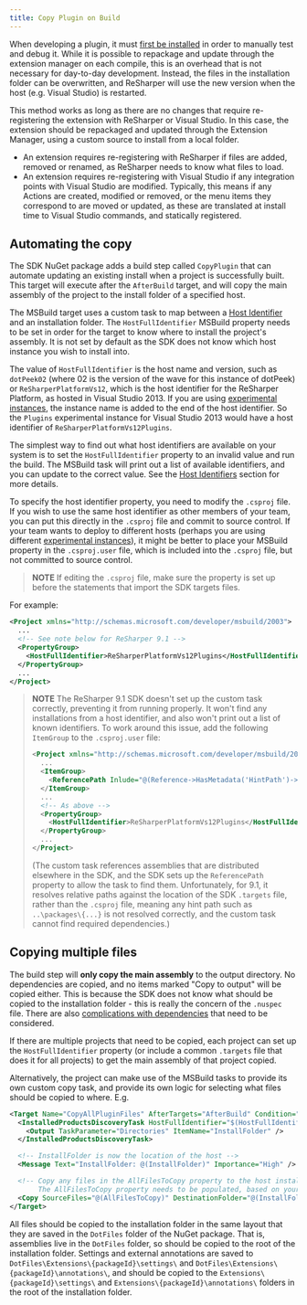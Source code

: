 ```yaml
---
title: Copy Plugin on Build
---
```


When developing a plugin, it must [first be installed](/Extensions/Plugins/ProjectSetup/InitialInstallation.md) in order to manually test and debug it. While it is possible to repackage and update through the extension manager on each compile, this is an overhead that is not necessary for day-to-day development. Instead, the files in the installation folder can be overwritten, and ReSharper will use the new version when the host (e.g. Visual Studio) is restarted.

This method works as long as there are no changes that require re-registering the extension with ReSharper or Visual Studio. In this case, the extension should be repackaged and updated through the Extension Manager, using a custom source to install from a local folder.

* An extension requires re-registering with ReSharper if files are added, removed or renamed, as ReSharper needs to know what files to load.
* An extension requires re-registering with Visual Studio if any integration points with Visual Studio are modified. Typically, this means if any Actions are created, modified or removed, or the menu items they correspond to are moved or updated, as these are translated at install time to Visual Studio commands, and statically registered.

## Automating the copy

The SDK NuGet package adds a build step called `CopyPlugin` that can automate updating an existing install when a project is successfully built. This target will execute after the `AfterBuild` target, and will copy the main assembly of the project to the install folder of a specified host.

The MSBuild target uses a custom task to map between a [Host Identifier](/Extensions/Deployment/InstallProcess/HostIdentifiers.md) and an installation folder. The `HostFullIdentifier` MSBuild property needs to be set in order for the target to know where to install the project's assembly. It is not set by default as the SDK does not know which host instance you wish to install into.

The value of `HostFullIdentifier` is the host name and version, such as `dotPeek02` (where 02 is the version of the wave for this instance of dotPeek) or `ReSharperPlatformVs12`, which is the host identifier for the ReSharper Platform, as hosted in Visual Studio 2013. If you are using [experimental instances](/Extensions/Deployment/LocalInstallation/ExperimentalInstance.md), the instance name is added to the end of the host identifier. So the `Plugins` experimental instance for Visual Studio 2013 would have a host identifier of `ReSharperPlatformVs12Plugins`.

The simplest way to find out what host identifiers are available on your system is to set the `HostFullIdentifier` property to an invalid value and run the build. The MSBuild task will print out a list of available identifiers, and you can update to the correct value. See the [Host Identifiers](/Extensions/Deployment/InstallProcess/HostIdentifiers.md) section for more details.

To specify the host identifier property, you need to modify the `.csproj` file. If you wish to use the same host identifier as other members of your team, you can put this directly in the `.csproj` file and commit to source control. If your team wants to deploy to different hosts (perhaps you are using different [experimental instances](/Extensions/Deployment/LocalInstallation/ExperimentalInstance.md)), it might be better to place your MSBuild property in the `.csproj.user` file, which is included into the `.csproj` file, but not committed to source control.

> **NOTE** If editing the `.csproj` file, make sure the property is set up before the statements that import the SDK targets files.

For example:

```xml
<Project xmlns="http://schemas.microsoft.com/developer/msbuild/2003">
  ...
  <!-- See note below for ReSharper 9.1 -->
  <PropertyGroup>
    <HostFullIdentifier>ReSharperPlatformVs12Plugins</HostFullIdentifier>
  </PropertyGroup>
  ...
</Project>
```

> **NOTE** The ReSharper 9.1 SDK doesn't set up the custom task correctly, preventing it from running properly. It won't find any installations from a host identifier, and also won't print out a list of known identifiers. To work around this issue, add the following `ItemGroup` to the `.csproj.user` file:
>
> ```xml
> <Project xmlns="http://schemas.microsoft.com/developer/msbuild/2003">
>   ...
>   <ItemGroup>
>     <ReferencePath Inlude="@(Reference->HasMetadata('HintPath')->'$(MSBuildProjectDirectory)\%(HintPath)')" />
>   </ItemGroup>
>   ...
>   <!-- As above -->
>   <PropertyGroup>
>     <HostFullIdentifier>ReSharperPlatformVs12Plugins</HostFullIdentifier>
>   </PropertyGroup>
>   ...
> </Project>
>```
>
> (The custom task references assemblies that are distributed elsewhere in the SDK, and the SDK sets up the `ReferencePath` property to allow the task to find them. Unfortunately, for 9.1, it resolves relative paths against the location of the SDK `.targets` file, rather than the `.csproj` file, meaning any hint path such as `..\packages\{...}` is not resolved correctly, and the custom task cannot find required dependencies.)

## Copying multiple files

The build step will **only copy the main assembly** to the output directory. No dependencies are copied, and no items marked "Copy to output" will be copied either. This is because the SDK does not know what should be copied to the installation folder - this is really the concern of the `.nuspec` file. There are also [complications with dependencies](/Extensions/Deployment/InstallProcess/Dependencies.md) that need to be considered.

If there are multiple projects that need to be copied, each project can set up the `HostFullIdentifier` property (or include a common `.targets` file that does it for all projects) to get the main assembly of that project copied.

Alternatively, the project can make use of the MSBuild tasks to provide its own custom copy task, and provide its own logic for selecting what files should be copied to where. E.g.

```xml
<Target Name="CopyAllPluginFiles" AfterTargets="AfterBuild" Condition="'$(HostFullIdentifier)' != ''">
  <InstalledProductsDiscoveryTask HostFullIdentifier="$(HostFullIdentifier)">
    <Output TaskParameter="Directories" ItemName="InstallFolder" />
  </InstalledProductsDiscoveryTask>

  <!-- InstallFolder is now the location of the host -->
  <Message Text="InstallFolder: @(InstallFolder)" Importance="High" />

  <!-- Copy any files in the AllFilesToCopy property to the host installation folder.
       The AllFilesToCopy property needs to be populated, based on your own criteria -->
  <Copy SourceFiles="@(AllFilesToCopy)" DestinationFolder="@(InstallFolder)" Condition="Exists('@(InstallFolder)')" />
</Target>
```

All files should be copied to the installation folder in the same layout that they are saved in the `DotFiles` folder of the NuGet package. That is, assemblies live in the `DotFiles` folder, so should be copied to the root of the installation folder. Settings and external annotations are saved to `DotFiles\Extensions\{packageId}\settings\` and `DotFiles\Extensions\{packageId}\annotations\`, and should be copied to the `Extensions\{packageId}\settings\` and `Extensions\{packageId}\annotations\` folders in the root of the installation folder.
